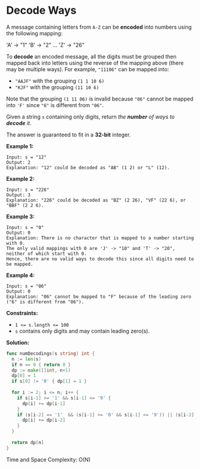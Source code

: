 # Decode Ways

A message containing letters from  `A-Z`  can be  **encoded**  into numbers using the following mapping:

'A' -> "1"
'B' -> "2"
...
'Z' -> "26"

To  **decode**  an encoded message, all the digits must be grouped then mapped back into letters using the reverse of the mapping above (there may be multiple ways). For example,  `"11106"`  can be mapped into:

-   `"AAJF"`  with the grouping  `(1 1 10 6)`
-   `"KJF"`  with the grouping  `(11 10 6)`

Note that the grouping  `(1 11 06)`  is invalid because  `"06"`  cannot be mapped into  `'F'`  since  `"6"`  is different from  `"06"`.

Given a string  `s`  containing only digits, return  _the  **number**  of ways to  **decode**  it_.

The answer is guaranteed to fit in a  **32-bit**  integer.

**Example 1:**

	Input: s = "12"
	Output: 2
	Explanation: "12" could be decoded as "AB" (1 2) or "L" (12).

**Example 2:**

	Input: s = "226"
	Output: 3
	Explanation: "226" could be decoded as "BZ" (2 26), "VF" (22 6), or "BBF" (2 2 6).

**Example 3:**

	Input: s = "0"
	Output: 0
	Explanation: There is no character that is mapped to a number starting with 0.
	The only valid mappings with 0 are 'J' -> "10" and 'T' -> "20", neither of which start with 0.
	Hence, there are no valid ways to decode this since all digits need to be mapped.

**Example 4:**

	Input: s = "06"
	Output: 0
	Explanation: "06" cannot be mapped to "F" because of the leading zero ("6" is different from "06").

**Constraints:**

-   `1 <= s.length <= 100`
-   `s`  contains only digits and may contain leading zero(s).

**Solution:**

```go
func numDecodings(s string) int {
  n := len(s)
  if n == 0 { return 0 }
  dp := make([]int, n+1)
  dp[0] = 1
  if s[0] != '0' { dp[1] = 1 }
  
  for i := 2; i <= n; i++ {
    if s[i-1] >= '1' && s[i-1] <= '9' {
      dp[i] += dp[i-1]
    }
    if (s[i-2] == '1'  && (s[i-1] >= '0' && s[i-1] <= '9')) || (s[i-2] == '2' && (s[i-1] >= '0' && s[i-1] <= '6')) {
      dp[i] += dp[i-2]
    }
  }
  
  return dp[n]
}
```

Time and Space Complexity: O(N)